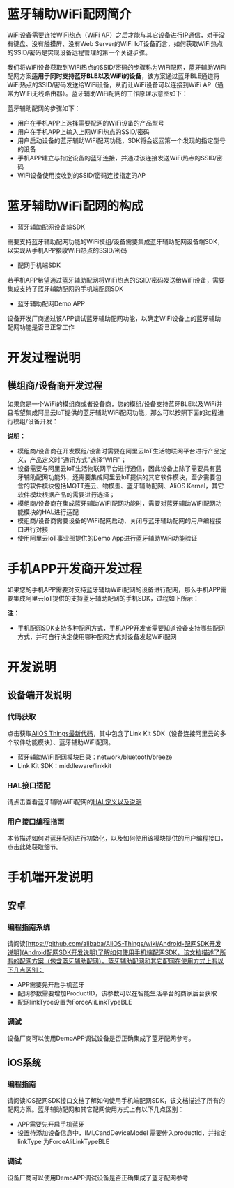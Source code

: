 # 蓝牙辅助WiFi配网简介

WiFi设备需要连接WiFi热点（WiFi AP）之后才能与其它设备进行IP通信，对于没有键盘、没有触摸屏、没有Web Server的WiFi IoT设备而言，如何获取WiFi热点的SSID/密码是实现设备远程管理的第一个关键步骤。

我们将WiFi设备获取到WiFi热点的SSID/密码的步骤称为WiFi配网，蓝牙辅助WiFi配网方案**适用于同时支持蓝牙BLE以及WiFi的设备**，该方案通过蓝牙BLE通道将WiFi热点的SSID/密码发送给WiFi设备，从而让WiFi设备可以连接到WiFi AP（通常为WiFi无线路由器）。蓝牙辅助WiFi配网的工作原理示意图如下：

蓝牙辅助配网的步骤如下：
* 用户在手机APP上选择需要配网的WiFi设备的产品型号
* 用户在手机APP上输入上网WiFi热点的SSID/密码
* 用户启动设备的蓝牙辅助WiFi配网功能，SDK将会返回第一个发现的指定型号的设备
* 手机APP建立与指定设备的蓝牙连接，并通过该连接发送WiFi热点的SSID/密码
* WiFi设备使用接收到的SSID/密码连接指定的AP

# 蓝牙辅助WiFi配网的构成
* 蓝牙辅助配网设备端SDK

需要支持蓝牙辅助配网功能的WiFi模组/设备需要集成蓝牙辅助配网设备端SDK，以实现从手机APP接收WiFi热点的SSID/密码

* 配网手机端SDK

若手机APP希望通过蓝牙辅助配网将WiFi热点的SSID/密码发送给WiFi设备，需要集成支持了蓝牙辅助配网的手机端配网SDK

* 蓝牙辅助配网Demo APP

设备开发厂商通过该APP调试蓝牙辅助配网功能，以确定WiFi设备上的蓝牙辅助配网功能是否已正常工作

# 开发过程说明

## 模组商/设备商开发过程
如果您是一个WiFi的模组商或者设备商，您的模组/设备支持蓝牙BLE以及WiFi并且希望集成阿里云IoT提供的蓝牙辅助WiFi配网功能，那么可以按照下面的过程进行模组/设备开发：

**说明：**
* 模组商/设备商在开发模组/设备时需要在阿里云IoT生活物联网平台进行产品定义，产品定义时“通讯方式”选择“WIFI”；
* 设备需要与阿里云IoT生活物联网平台进行通信，因此设备上除了需要具有蓝牙辅助配网功能外，还需要集成阿里云IoT提供的其它软件模块，至少需要包含的软件模块包括MQTT连云、物模型、蓝牙辅助配网、AliOS Kernel，其它软件模块根据产品的需要进行选择；
* 模组商/设备商在集成蓝牙辅助WiFi配网功能时，需要对蓝牙辅助WiFi配网功能模块的HAL进行适配
* 模组商/设备商需要设备的WiFi配网启动、关闭与蓝牙辅助配网的用户编程接口进行对接
* 使用阿里云IoT事业部提供的Demo App进行蓝牙辅助WiFi功能验证


# 手机APP开发商开发过程

如果您的手机APP需要对支持蓝牙辅助WiFi配网的设备进行配网，那么手机APP需要集成阿里云IoT提供的支持蓝牙辅助配网的手机SDK，过程如下所示：

**注：**
* 手机配网SDK支持多种配网方式，手机APP开发者需要知道设备支持哪些配网方式，并可自行决定使用哪种配网方式对设备发起WiFi配网

# 开发说明

## 设备端开发说明

### 代码获取
点击获取[AliOS Things最新代码](https://github.com/alibaba/AliOS-Things)，其中包含了Link Kit SDK（设备连接阿里云的多个软件功能模块）、蓝牙辅助WiFi配网。
* 蓝牙辅助WiFi配网模块目录：network/bluetooth/breeze
* Link Kit SDK：middleware/linkkit

### HAL接口适配
请点击查看蓝牙辅助WiFi配网的[HAL定义以及说明](https://github.com/alibaba/AliOS-Things/wiki/蓝牙辅助WiFi配网HAL说明)

### 用户接口编程指南
本节描述如何对蓝牙配网进行初始化，以及如何使用该模块提供的用户编程接口，点击此处获取细节。


# 手机端开发说明
## 安卓
### 编程指南系统
请阅读[https://github.com/alibaba/AliOS-Things/wiki/Android-配网SDK开发说明](Android配网SDK开发说明)了解如何使用手机端配网SDK，该文档描述了所有的配网方案（包含蓝牙辅助配网）。蓝牙辅助配网和其它配网在使用方式上有以下几点区别：
* APP需要先开启手机蓝牙
* 配网参数需要增加ProductID，该参数可以在智能生活平台的商家后台获取
* 配网linkType设置为ForceAliLinkTypeBLE

### 调试
设备厂商可以使用DemoAPP调试设备是否正确集成了蓝牙配网参考。


## iOS系统

### 编程指南
请阅读iOS配网SDK接口文档了解如何使用手机端配网SDK，该文档描述了所有的配网方案。蓝牙辅助配网和其它配网使用方式上有以下几点区别：
* APP需要先开启手机蓝牙
* 设置待添加设备信息中，IMLCandDeviceModel 需要传入productId，并指定linkType 为ForceAliLinkTypeBLE

### 调试

设备厂商可以使用DemoAPP调试设备是否正确集成了蓝牙配网参考

